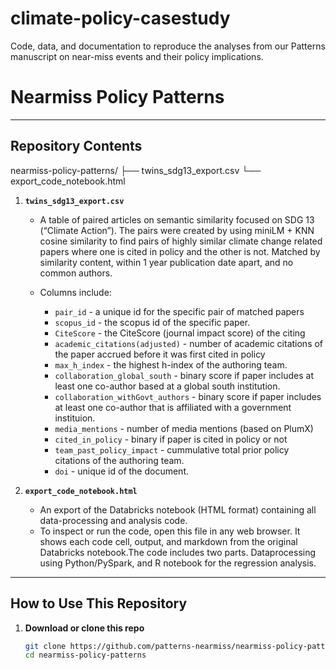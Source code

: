 # climate-policy-casestudy
Code, data, and documentation to reproduce the analyses from our Patterns manuscript on near-miss events and their policy implications.
# Nearmiss Policy Patterns
---

## Repository Contents

nearmiss-policy-patterns/
├── twins_sdg13_export.csv
└── export_code_notebook.html



1. **`twins_sdg13_export.csv`**  
   - A table of paired articles on semantic similarity focused on SDG 13 (“Climate Action”).
     The pairs were created by using miniLM + KNN cosine similarity to find pairs of highly similar climate change related papers where one is cited in policy and the other is not. Matched by similarity content, within 1 year publication date apart, and no common authors. 
     
   - Columns include:  
     - `pair_id` - a unique id for the specific pair of matched papers 
     - `scopus_id` - the scopus id of the specific paper. 
     - `CiteScore` - the CiteScore (journal impact score) of the citing 
     - `academic_citations(adjusted)` - number of academic citations of the paper accrued before it was first cited in policy
     - `max_h_index` - the highest h-index of the authoring team. 
     - `collaboration_global_south` - binary score if paper includes at least one co-author based at a global south institution. 
     - `collaboration_withGovt_authors`  - binary score if paper includes at least one co-author that is affiliated with a government instituion.
     - `media_mentions`  - number of media mentions (based on PlumX)
     - `cited_in_policy`  - binary if paper is cited in policy or not
     - `team_past_policy_impact`  - cummulative total prior policy citations of the authoring team.
     - `doi`  - unique id of the document.

2. **`export_code_notebook.html`**  
   - An export of the Databricks notebook (HTML format) containing all data-processing and analysis code.  
   - To inspect or run the code, open this file in any web browser. It shows each code cell, output, and markdown from the original Databricks notebook.The code includes two parts. Dataprocessing using Python/PySpark, and R notebook for the regression analysis. 

---

## How to Use This Repository

1. **Download or clone this repo**  
   ```bash
   git clone https://github.com/patterns-nearmiss/nearmiss-policy-patterns.git
   cd nearmiss-policy-patterns
